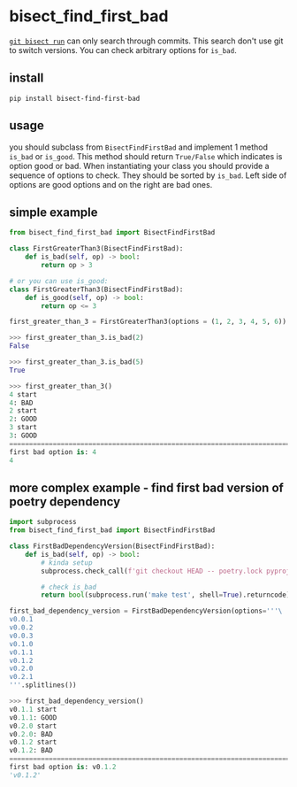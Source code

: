 # bisect_find_first_bad
[`git bisect run`](https://git-scm.com/docs/git-bisect#_bisect_run) can only search through commits.
This search don't use git to switch versions. You can check arbitrary options for `is_bad`.

## install
```
pip install bisect-find-first-bad
```


## usage
you should subclass from `BisectFindFirstBad` and implement 1 method `is_bad` or `is_good`.
This method should return `True/False` which indicates is option good or bad.
When instantiating your class you should provide a sequence of options to check. They should be sorted by `is_bad`. Left side of options are good options and on the right are bad ones.


## simple example
```py
from bisect_find_first_bad import BisectFindFirstBad

class FirstGreaterThan3(BisectFindFirstBad):
    def is_bad(self, op) -> bool:
        return op > 3

# or you can use is_good:
class FirstGreaterThan3(BisectFindFirstBad):
    def is_good(self, op) -> bool:
        return op <= 3

first_greater_than_3 = FirstGreaterThan3(options = (1, 2, 3, 4, 5, 6))
```

```py
>>> first_greater_than_3.is_bad(2)
False

>>> first_greater_than_3.is_bad(5)
True

>>> first_greater_than_3()
4 start
4: BAD
2 start
2: GOOD
3 start
3: GOOD
====================================================================================================
first bad option is: 4
4
```


## more complex example - find first bad version of poetry dependency
```py
import subprocess
from bisect_find_first_bad import BisectFindFirstBad

class FirstBadDependencyVersion(BisectFindFirstBad):
    def is_bad(self, op) -> bool:
        # kinda setup
        subprocess.check_call(f'git checkout HEAD -- poetry.lock pyproject.toml && poetry add "my_library=={op}"', shell=True)

        # check is_bad
        return bool(subprocess.run('make test', shell=True).returncode)

first_bad_dependency_version = FirstBadDependencyVersion(options='''\
v0.0.1
v0.0.2
v0.0.3
v0.1.0
v0.1.1
v0.1.2
v0.2.0
v0.2.1
'''.splitlines())
```

```py
>>> first_bad_dependency_version()
v0.1.1 start
v0.1.1: GOOD
v0.2.0 start
v0.2.0: BAD
v0.1.2 start
v0.1.2: BAD
====================================================================================================
first bad option is: v0.1.2
'v0.1.2'
```
